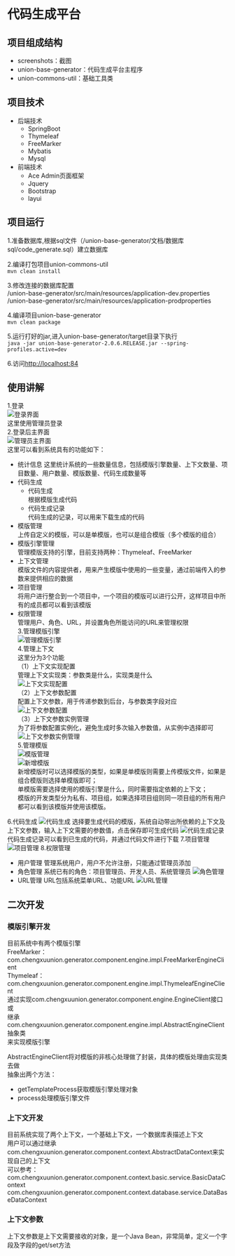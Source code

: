 # 代码生成平台
## 项目组成结构
+ screenshots：截图
+ union-base-generator：代码生成平台主程序
+ union-commons-util：基础工具类
## 项目技术
+ 后端技术
   + SpringBoot	
   + Thymeleaf
   + FreeMarker
   + Mybatis
   + Mysql
+ 前端技术
   + Ace Admin页面框架
   + Jquery
   + Bootstrap
   + layui
## 项目运行
1.准备数据库,根据sql文件（/union-base-generator/文档/数据库sql/code_generate.sql）建立数据库   

2.编译打包项目union-commons-util  
`mvn clean install`  

3.修改连接的数据库配置  
/union-base-generator/src/main/resources/application-dev.properties  
/union-base-generator/src/main/resources/application-prodproperties  

4.编译项目union-base-generator  
`mvn clean package`  

5.运行打好的jar,进入union-base-generator/target目录下执行  
`java -jar union-base-generator-2.0.6.RELEASE.jar --spring-profiles.active=dev`  

6.访问[http://localhost:84](http://localhost:84)  

## 使用讲解
1.登录  
![登录界面](https://github.com/youpanpan/code_generator/blob/master/screenshots/%E7%99%BB%E5%BD%95%E7%95%8C%E9%9D%A2.png?raw=true)  
这里使用管理员登录  
2.登录后主界面  
![管理员主界面](https://github.com/youpanpan/code_generator/blob/master/screenshots/%E7%AE%A1%E7%90%86%E5%91%98%E7%9C%8B%E5%88%B0%E7%9A%84%E7%95%8C%E9%9D%A2.png?raw=true)  
这里可以看到系统具有的功能如下：  
+ 统计信息
这里统计系统的一些数量信息，包括模版引擎数量、上下文数量、项目数量、用户数量、模版数量、代码生成数量等  
+ 代码生成  
	+ 代码生成  
	根据模版生成代码  	
	+ 代码生成记录  
	代码生成的记录，可以用来下载生成的代码  
+ 模版管理  
上传自定义的模版，可以是单模版，也可以是组合模版（多个模版的组合）  
+ 模版引擎管理  
管理模版支持的引擎，目前支持两种：Thymeleaf、FreeMarker  
+ 上下文管理  
模版文件的内容提供者，用来产生模版中使用的一些变量，通过前端传入的参数来提供相应的数据  
+ 项目管理  
将用户进行整合到一个项目中，一个项目的模版可以进行公开，这样项目中所有的成员都可以看到该模版  
+ 权限管理  
管理用户、角色、URL，并设置角色所能访问的URL来管理权限  
3.管理模版引擎    
![管理模版引擎](https://github.com/youpanpan/code_generator/blob/master/screenshots/%E7%AE%A1%E7%90%86%E6%A8%A1%E7%89%88%E5%BC%95%E6%93%8E.png?raw=true)  
4.管理上下文  
这里分为3个功能  
（1）上下文实现配置  
管理上下文实现类：参数类是什么，实现类是什么  
![上下文实现配置](https://github.com/youpanpan/code_generator/blob/master/screenshots/%E4%B8%8A%E4%B8%8B%E6%96%87%E5%AE%9E%E7%8E%B0%E9%85%8D%E7%BD%AE.png?raw=true)  
（2）上下文参数配置  
配置上下文参数，用于传递参数到后台，与参数类字段对应  
![上下文参数配置](https://github.com/youpanpan/code_generator/blob/master/screenshots/%E4%B8%8A%E4%B8%8B%E6%96%87%E5%8F%82%E6%95%B0%E9%85%8D%E7%BD%AE.png?raw=true)  
（3）上下文参数实例管理  
为了将参数配置实例化，避免生成时多次输入参数值，从实例中选择即可  
![上下文参数实例管理](https://github.com/youpanpan/code_generator/blob/master/screenshots/%E4%B8%8A%E4%B8%8B%E6%96%87%E5%8F%82%E6%95%B0%E5%AE%9E%E4%BE%8B%E7%AE%A1%E7%90%86.png?raw=true)  
5.管理模版   
![模版管理](https://github.com/youpanpan/code_generator/blob/master/screenshots/%E6%A8%A1%E7%89%88%E7%AE%A1%E7%90%86.png?raw=true)  
![新增模版](https://github.com/youpanpan/code_generator/blob/master/screenshots/%E6%96%B0%E5%A2%9E%E6%A8%A1%E7%89%88.png?raw=true)  
新增模版时可以选择模版的类型，如果是单模版则需要上传模版文件，如果是组合模版则选择单模版即可；  
单模版需要选择使用的模版引擎是什么，同时需要指定依赖的上下文；  
模版的开发类型分为私有、项目组，如果选择项目组则同一项目组的所有用户都可以看到该模版并使用该模版。  

6.代码生成
![代码生成](https://github.com/youpanpan/code_generator/blob/master/screenshots/%E4%BB%A3%E7%A0%81%E7%94%9F%E6%88%90.png?raw=true)
选择要生成代码的模版，系统自动带出所依赖的上下文及上下文参数，输入上下文需要的参数值，点击保存即可生成代码
![代码生成记录](https://github.com/youpanpan/code_generator/blob/master/screenshots/%E4%BB%A3%E7%A0%81%E7%94%9F%E6%88%90%E8%AE%B0%E5%BD%95.png?raw=true)
代码生成记录可以看到已生成的代码，并通过代码文件进行下载
7.项目管理
![项目管理](https://github.com/youpanpan/code_generator/blob/master/screenshots/%E9%A1%B9%E7%9B%AE%E7%AE%A1%E7%90%86.png?raw=true)
8.权限管理
- 用户管理
管理系统用户，用户不允许注册，只能通过管理员添加
- 角色管理
系统已有的角色：项目管理员、开发人员、系统管理员
![角色管理](https://github.com/youpanpan/code_generator/blob/master/screenshots/%E8%A7%92%E8%89%B2%E7%AE%A1%E7%90%86.png?raw=true)
- URL管理
URL包括系统菜单URL、功能URL
![URL管理](https://github.com/youpanpan/code_generator/blob/master/screenshots/URL%E7%AE%A1%E7%90%86.png?raw=true)


## 二次开发  
### 模版引擎开发  
目前系统中有两个模版引擎  
FreeMarker：com.chengxuunion.generator.component.engine.impl.FreeMarkerEngineClient  
Thymeleaf：com.chengxuunion.generator.component.engine.impl.ThymeleafEngineClient  
通过实现com.chengxuunion.generator.component.engine.EngineClient接口  
或  
继承com.chengxuunion.generator.component.engine.impl.AbstractEngineClient抽象类  
来实现模版引擎  

AbstractEngineClient将对模版的非核心处理做了封装，具体的模版处理由实现类去做  
抽象出两个方法：  
- getTemplateProcess获取模版引擎处理对象   
- process处理模版引擎文件  
### 上下文开发  
目前系统实现了两个上下文，一个基础上下文，一个数据库表描述上下文  
用户可以通过继承com.chengxuunion.generator.component.context.AbstractDataContext来实现自己的上下文  
可以参考：  
com.chengxuunion.generator.component.context.basic.service.BasicDataContext  
com.chengxuunion.generator.component.context.database.service.DataBaseDataContext  
 
### 上下文参数  
上下文参数是上下文需要接收的对象，是一个Java Bean，非常简单，定义一个字段及字段的get/set方法  
